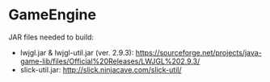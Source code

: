 # GameEngine

JAR files needed to build:
- lwjgl.jar & lwjgl-util.jar (ver. 2.9.3): https://sourceforge.net/projects/java-game-lib/files/Official%20Releases/LWJGL%202.9.3/
- slick-util.jar: http://slick.ninjacave.com/slick-util/
